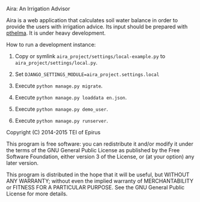 Aira: An Irrigation Advisor

Aira is a web application that calculates soil water balance in order
to provide the users with irrigation advice. Its input should be
prepared with [pthelma](http://pthelma.readthedocs.org/). It is under
heavy development.

How to run a development instance:

  1. Copy or symlink `aira_project/settings/local-example.py` to
     `aira_project/settings/local.py`.

  2. Set `DJANGO_SETTINGS_MODULE=aira_project.settings.local`

  3. Execute `python manage.py migrate`.

  4. Execute `python manage.py loaddata en.json`.

  5. Execute `python manage.py demo_user`.

  6. Execute `python manage.py runserver`.

Copyright (C) 2014-2015 TEI of Epirus

This program is free software: you can redistribute it and/or modify
it under the terms of the GNU General Public License as published by
the Free Software Foundation, either version 3 of the License, or (at
your option) any later version.

This program is distributed in the hope that it will be useful, but
WITHOUT ANY WARRANTY; without even the implied warranty of
MERCHANTABILITY or FITNESS FOR A PARTICULAR PURPOSE.  See the GNU
General Public License for more details.

